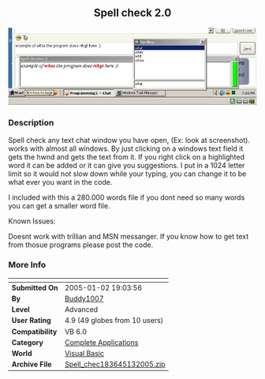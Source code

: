 ﻿<div align="center">

## Spell check 2\.0

<img src="PIC2005132341368099.jpg">
</div>

### Description

Spell check any text chat window you have open, (Ex: look at screenshot). works with almost all windows. By just clicking on a windows text field it gets the hwnd and gets the text from it. If you right click on a highlighted word it can be added or it can give you suggestions. I put in a 1024 letter limit so it would not slow down while your typing, you can change it to be what ever you want in the code.

I included with this a 280.000 words file if you dont need so many words you can get a smaller word file.

Known Issues:

Doesnt work with trillian and MSN messanger. If you know how to get text from thosue programs please post the code.
 
### More Info
 


<span>             |<span>
---                |---
**Submitted On**   |2005-01-02 19:03:56
**By**             |[Buddy1007](https://github.com/Planet-Source-Code/PSCIndex/blob/master/ByAuthor/buddy1007.md)
**Level**          |Advanced
**User Rating**    |4.9 (49 globes from 10 users)
**Compatibility**  |VB 6\.0
**Category**       |[Complete Applications](https://github.com/Planet-Source-Code/PSCIndex/blob/master/ByCategory/complete-applications__1-27.md)
**World**          |[Visual Basic](https://github.com/Planet-Source-Code/PSCIndex/blob/master/ByWorld/visual-basic.md)
**Archive File**   |[Spell\_chec183645132005\.zip](https://github.com/Planet-Source-Code/buddy1007-spell-check-2-0__1-58098/archive/master.zip)









